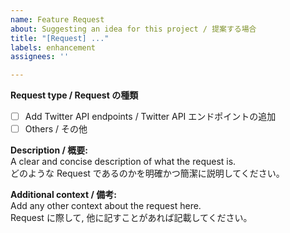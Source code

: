 ```yaml
---
name: Feature Request
about: Suggesting an idea for this project / 提案する場合
title: "[Request] ..."
labels: enhancement
assignees: ''

---
```


**Request type / Request の種類**
- [ ] Add Twitter API endpoints / Twitter API エンドポイントの追加
- [ ] Others / その他

**Description / 概要:**  
A clear and concise description of what the request is.  
どのような Request であるのかを明確かつ簡潔に説明してください。  

**Additional context / 備考:**  
Add any other context about the request here.  
Request に際して, 他に記すことがあれば記載してください。  
